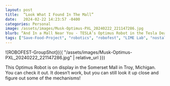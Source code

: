 ```yaml
---
layout: post
title:  “Look What I Found In The Mall”
date:   2024-02-22 14:23:57 -0400
categories: Personal
image: /assets/images/Musk-Optimus-PXL_20240222_221147286.jpg
blurb: “And In a Mall Near You - TESLA’s Optimus Robot in the Tesla Dealership in Somerset Mall..”
tags: ["Save-Food-Project", "robotics", "robofest", "LIME Lab", "nostalgia", "my-journey"]
---
```


![ROBOFEST-GroupShot]({{ "/assets/images/Musk-Optimus-PXL_20240222_221147286.jpg" | relative_url }})

This Optimus Robot is on display in the Somerset Mall in Troy, Michigan. You can check it out. It doesn’t work, but you can still look it up close and figure out some of the mechanisms!
